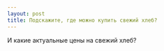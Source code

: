```yaml
---
layout: post 
title: Подскажите, где можно купить свежий хлеб? 
--- 
```

И какие актуальные цены на свежий хлеб?